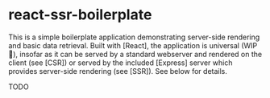 # react-ssr-boilerplate

This is a simple boilerplate application demonstrating server-side rendering and basic data retrieval. Built with [React], the application is universal (WIP 🚧), insofar as it can be served by a standard webserver and rendered on the client (see [CSR]) or served by the included [Express] server which provides server-side rendering (see [SSR]). See below for details.

TODO